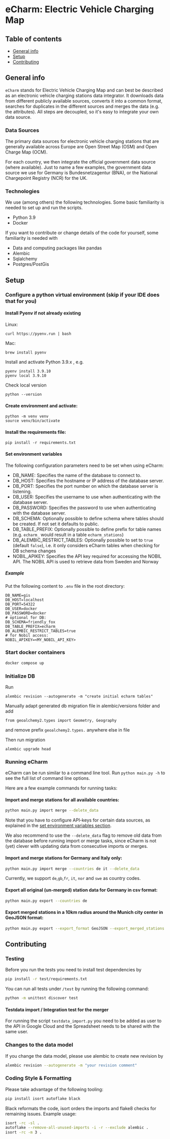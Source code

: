 # eCharm: Electric Vehicle Charging Map

## Table of contents
* [General info](#general-info)
* [Setup](#setup)
* [Contributing](#contributing)

## General info
`eCharm` stands for Electric Vehicle Charging Map and can best be described as an electronic vehicle charging stations data integrator. 
It downloads data from different publicly available sources, converts it into a common format, 
searches for duplicates in the different sources and merges the data (e.g. the attributes). 
All steps are decoupled, so it's easy to integrate your own data source.

### Data Sources
The primary data sources for electronic vehicle charging stations that are generally available across Europe are 
Open Street Map (OSM) and Open Charge Map (OCM). 

For each country, we then integrate the official government data source (where available). 
Just to name a few examples, the government data source we use for Germany is Bundesnetzagentur (BNA), 
or the National Chargepoint Registry (NCR) for the UK.


### Technologies
We use (among others) the following technologies. Some basic familiarity is needed to set up and run the scripts. 
* Python 3.9
* Docker

If you want to contribute or change details of the code for yourself, some familiarity is needed with 
* Data and computing packages like pandas
* Alembic
* Sqlalchemy
* Postgres/PostGis
	
## Setup

### Configure a python virtual environment (skip if your IDE does that for you)

#### Install Pyenv if not already existing

Linux:

    curl https://pyenv.run | bash

Mac:

    brew install pyenv

Install and activate Python 3.9.x , e.g.

    pyenv install 3.9.10
    pyenv local 3.9.10

Check local version

    python --version

#### Create environment and activate:
```
python -m venv venv
source venv/bin/activate  
```

#### Install the requirements file:
```
pip install -r requirements.txt  
```

#### Set environment variables
The following configuration parameters need to be set when using eCharm:

* DB_NAME: Specifies the name of the database to connect to.
* DB_HOST: Specifies the hostname or IP address of the database server.
* DB_PORT: Specifies the port number on which the database server is listening.
* DB_USER: Specifies the username to use when authenticating with the database server.
* DB_PASSWORD: Specifies the password to use when authenticating with the database server.
* DB_SCHEMA: Optionally possible to define schema where tables should be created. If not set it defaults to public.
* DB_TABLE_PREFIX: Optionally possible to define prefix for table names (e.g. `echarm_` would result in a table `echarm_stations`)
* DB_ALEMBIC_RESTRICT_TABLES: Optionally possible to set to `true` (default `false`), i.e. it only considers eCharm tables when checking for DB schema changes
* NOBIL_APIKEY: Specifies the API key required for accessing the NOBIL API. The NOBIL API is used to retrieve data from Sweden and Norway

##### Example
Put the following content to `.env` file in the root directory:

    DB_NAME=gis
    DB_HOST=localhost
    DB_PORT=54322
    DB_USER=docker
    DB_PASSWORD=docker
    # optional for DB:
    DB_SCHEMA=friendly_fox
    DB_TABLE_PREFIX=echarm_
    DB_ALEMBIC_RESTRICT_TABLES=true
    # for Nobil access:
    NOBIL_APIKEY=<MY_NOBIL_API_KEY>


### Start docker containers
```bash
docker compose up  
```

### Initialize DB

Run
    
    alembic revision --autogenerate -m "create initial echarm tables"

Manually adapt generated db migration file in alembic/versions folder and add

    from geoalchemy2.types import Geometry, Geography

and remove prefix `geoalchemy2.types.` anywhere else in file

Then run migration

    alembic upgrade head

### Running eCharm
eCharm can be run similar to a command line tool.
Run `python main.py -h` to see the full list of command line options.

Here are a few example commands for running tasks:

#### Import and merge stations for all available countries:
```bash
python main.py import merge --delete_data
```
Note that you have to configure API-keys for certain data sources, as explained in the
[set environment variables section](#set-environment-variables).

We also recommend to use the `--delete_data` flag to remove old data from the database before running import or merge
tasks, since eCharm is not (yet) clever with updating data from consecutive imports or merges.

#### Import and merge stations for Germany and Italy only:
```bash
python main.py import merge --countries de it --delete_data
```
Currently, we support `de`,`gb`,`fr`, `it`, `nor` and `swe` as country codes.

#### Export all original (un-merged) station data for Germany in csv format:
```bash
python main.py export --countries de
```

#### Export merged stations in a 10km radius around the Munich city center in GeoJSON format:
```bash
python main.py export --export_format GeoJSON --export_merged_stations --export_file_descriptor Munich --export_area 11.574774 48.1375526 10000.0
```


## Contributing

### Testing

Before you run the tests you need to install test dependencies by 
```bash
pip install -r test/requirements.txt
```
You can run all tests under `/test` by running the following command:
```bash
python -m unittest discover test
```

#### Testdata import / Integration test for the merger
For running the script `testdata_import.py` you need to be added as user to the API in Google Cloud 
and the Spreadsheet needs to be shared with the same user.

### Changes to the data model
If you change the data model, please use alembic to create new revision by
```bash
alembic revision --autogenerate -m "your revision comment"
```

### Coding Style & Formatting
Please take advantage of the following tooling:
```bash
pip install isort autoflake black
```

Black reformats the code, isort orders the imports and flake8 checks for remaining issues.
Example usage:
```bash
isort -rc -sl .
autoflake --remove-all-unused-imports -i -r --exclude alembic .
isort -rc -m 3 .
```

